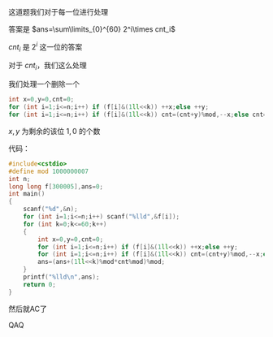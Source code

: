 这道题我们对于每一位进行处理

答案是 $ans=\sum\limits_{0}^{60} 2^i\times cnt_i$

$cnt_i$ 是 $2^i$ 这一位的答案

对于 $cnt_i$，我们这么处理

我们处理一个删除一个

```cpp
int x=0,y=0,cnt=0;
for (int i=1;i<=n;i++) if (f[i]&(1ll<<k)) ++x;else ++y;
for (int i=1;i<=n;i++) if (f[i]&(1ll<<k)) cnt=(cnt+y)%mod,--x;else cnt=(cnt+x)%mod,--y;
```
$x,y$ 为剩余的该位 $1,0$ 的个数

代码：

```cpp
#include<cstdio>
#define mod 1000000007
int n;
long long f[300005],ans=0;
int main()
{
	scanf("%d",&n);
	for (int i=1;i<=n;i++) scanf("%lld",&f[i]);
	for (int k=0;k<=60;k++)
	{
		int x=0,y=0,cnt=0;
		for (int i=1;i<=n;i++) if (f[i]&(1ll<<k)) ++x;else ++y;
		for (int i=1;i<=n;i++) if (f[i]&(1ll<<k)) cnt=(cnt+y)%mod,--x;else cnt=(cnt+x)%mod,--y;
		ans=(ans+(1ll<<k)%mod*cnt%mod)%mod;
	}
	printf("%lld\n",ans);
	return 0;
}
```

然后就AC了

QAQ